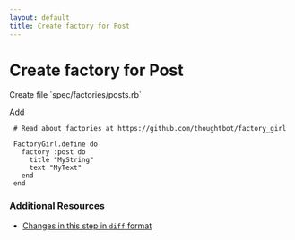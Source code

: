 ```yaml
---
layout: default
title: Create factory for Post
---
```


<h1 id="main">Create factory for Post</h1>
Create file `spec/factories/posts.rb`

Add
<pre><code> # Read about factories at https://github.com/thoughtbot/factory_girl
 
 FactoryGirl.define do
   factory :post do
     title &quot;MyString&quot;
     text &quot;MyText&quot;
   end
 end</code></pre>



### Additional Resources

* [Changes in this step in `diff` format](https://github.com/stevenhallen/rails_getting_started_bdd/commit/5855e5ed8eb98eefdb070c4db46ed3d29ebd20ae)

